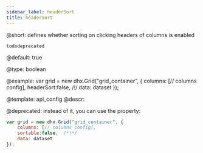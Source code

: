 ```yaml
---
sidebar_label: headerSort
title: headerSort
---          
```


@short: defines whether sorting on clicking headers of columns is enabled

```tododeprecated ```

@default:
true


@type: boolean

@example: 
var grid = new dhx.Grid("grid_container", {
	columns: [// columns config],
	headerSort:false,  /*!*/
	data: dataset
});


@template:	api_config
@descr: 


@deprecated: instead of it, you can use the [](grid/api/grid_sortable_config.md) property:

~~~js
var grid = new dhx.Grid("grid_container", {
	columns: [// columns config],
	sortable:false,  /*!*/
	data: dataset
});
~~~
